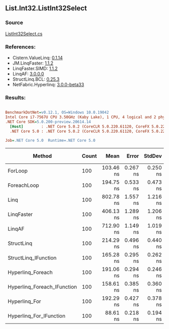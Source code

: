 ﻿## List.Int32.ListInt32Select

### Source
[ListInt32Select.cs](../LinqBenchmarks/List/Int32/ListInt32Select.cs)

### References:
- Cistern.ValueLinq: [0.1.14](https://www.nuget.org/packages/Cistern.ValueLinq/0.1.14)
- JM.LinqFaster: [1.1.2](https://www.nuget.org/packages/JM.LinqFaster/1.1.2)
- LinqFaster.SIMD: [1.1.2](https://www.nuget.org/packages/LinqFaster.SIMD/1.0.3)
- LinqAF: [3.0.0.0](https://www.nuget.org/packages/LinqAF/3.0.0.0)
- StructLinq.BCL: [0.25.3](https://www.nuget.org/packages/StructLinq.BCL/0.25.3)
- NetFabric.Hyperlinq: [3.0.0-beta33](https://www.nuget.org/packages/NetFabric.Hyperlinq/3.0.0-beta33)

### Results:
``` ini

BenchmarkDotNet=v0.12.1, OS=Windows 10.0.19042
Intel Core i7-7567U CPU 3.50GHz (Kaby Lake), 1 CPU, 4 logical and 2 physical cores
.NET Core SDK=5.0.200-preview.20614.14
  [Host]        : .NET Core 5.0.2 (CoreCLR 5.0.220.61120, CoreFX 5.0.220.61120), X64 RyuJIT
  .NET Core 5.0 : .NET Core 5.0.2 (CoreCLR 5.0.220.61120, CoreFX 5.0.220.61120), X64 RyuJIT

Job=.NET Core 5.0  Runtime=.NET Core 5.0  

```
|                      Method | Count |      Mean |    Error |   StdDev | Ratio | RatioSD |  Gen 0 | Gen 1 | Gen 2 | Allocated |
|---------------------------- |------ |----------:|---------:|---------:|------:|--------:|-------:|------:|------:|----------:|
|                     ForLoop |   100 | 103.46 ns | 0.267 ns | 0.250 ns |  1.00 |    0.00 |      - |     - |     - |         - |
|                 ForeachLoop |   100 | 194.75 ns | 0.533 ns | 0.473 ns |  1.88 |    0.01 |      - |     - |     - |         - |
|                        Linq |   100 | 802.78 ns | 1.557 ns | 1.216 ns |  7.76 |    0.02 | 0.0343 |     - |     - |      72 B |
|                  LinqFaster |   100 | 406.13 ns | 1.289 ns | 1.206 ns |  3.93 |    0.01 | 0.2179 |     - |     - |     456 B |
|                      LinqAF |   100 | 712.90 ns | 1.149 ns | 1.019 ns |  6.89 |    0.02 |      - |     - |     - |         - |
|                  StructLinq |   100 | 214.29 ns | 0.496 ns | 0.440 ns |  2.07 |    0.01 | 0.0153 |     - |     - |      32 B |
|        StructLinq_IFunction |   100 | 165.28 ns | 0.295 ns | 0.262 ns |  1.60 |    0.01 |      - |     - |     - |         - |
|           Hyperlinq_Foreach |   100 | 191.06 ns | 0.294 ns | 0.246 ns |  1.85 |    0.01 |      - |     - |     - |         - |
| Hyperlinq_Foreach_IFunction |   100 | 158.61 ns | 0.385 ns | 0.360 ns |  1.53 |    0.00 |      - |     - |     - |         - |
|               Hyperlinq_For |   100 | 192.29 ns | 0.427 ns | 0.378 ns |  1.86 |    0.01 |      - |     - |     - |         - |
|     Hyperlinq_For_IFunction |   100 |  88.61 ns | 0.218 ns | 0.194 ns |  0.86 |    0.00 |      - |     - |     - |         - |
